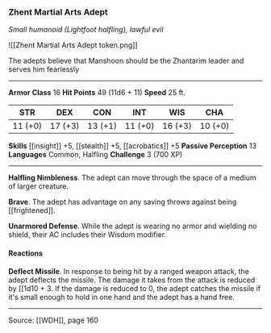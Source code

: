 ### Zhent Martial Arts Adept
_Small humanoid (Lightfoot halfling), lawful evil_

![[Zhent Martial Arts Adept token.png]]

The adepts believe that Manshoon should be the Zhantarim leader and serves him fearlessly






---

**Armor Class** 16
**Hit Points** 49 (11d6 + 11)
**Speed** 25 ft.

| STR     | DEX     | CON     | INT     | WIS     | CHA     |
|---------|---------|---------|---------|---------|---------|
| 11 (+0) | 17 (+3) | 13 (+1) | 11 (+0) | 16 (+3) | 10 (+0) |

**Skills** [[insight]] +5, [[stealth]] +5, [[acrobatics]] +5
**Passive Perception** 13
**Languages** Common, Halfling
**Challenge** 3 (700 XP)

---

**Halfling Nimbleness**. The adept can move through the space of a medium of larger creature.

**Brave**. The adept has advantage on any saving throws against being [[frightened]].

**Unarmored Defense**. While the adept is wearing no armor and wielding no shield, their AC includes their Wisdom modifier.

#### Reactions
**Deflect Missile**. In response to being hit by a ranged weapon attack, the adept deflects the missile. The damage it takes from the attack is reduced by [[1d10 + 3. If the damage is reduced to 0, the adept catches the missile if it's small enough to hold in one hand and the adept has a hand free.


---

Source: [[WDH]], page 160